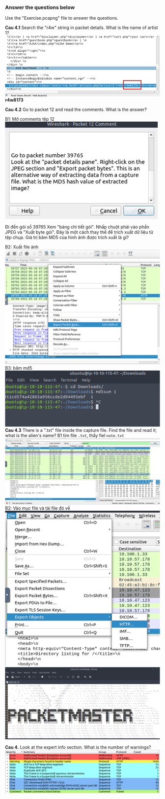 ### Answer the questions below
Use the "Exercise.pcapng" file to answer the questions.

**Cau 4.1** Search the "r4w" string in packet details. What is the name of artist 1?
![alt text](../png/wireSharkBasics/wsbasic4-1.png)
**r4w8173**

**Cau 4.2** Go to packet 12 and read the comments. What is the answer?

B1: Mở comments tệp 12 
![alt text](../png/wireSharkBasics/wsbasic4-21.png)

Đi đến gói số 39765
Xem "bảng chi tiết gói". Nhấp chuột phải vào phần JPEG và "Xuất byte gói". Đây là một cách thay thế để trích xuất dữ liệu từ tệp chụp. Giá trị băm MD5 của hình ảnh được trích xuất là gì?

B2: Xuất file ảnh
![alt text](../png/wireSharkBasics/wsbasic4-22.png)
B3: băm md5
![alt text](../png/wireSharkBasics/wsbasic4-23.png)
**Cau 4.3** There is a ".txt" file inside the capture file. Find the file and read it; what is the alien's name?
B1 tìm file `.txt`, thấy fiel `note.txt`
![alt text](../png/wireSharkBasics/wsbasic4-31.png)
B2: Vào mục file và tải file đó về
![alt text](../png/wireSharkBasics/wsbasic35.png)
![alt text](../png/wireSharkBasics/wsbasic33.png)


**Cau 4.** Look at the expert info section. What is the number of warnings?
![alt text](../png/wireSharkBasics/wsbasic4.png)
